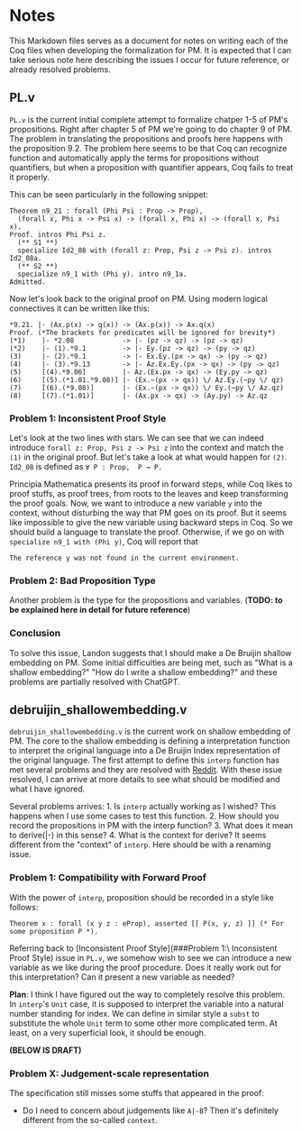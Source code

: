 # Notes

This Markdown files serves as a document for notes on writing each of the Coq files when developing the formalization for PM. It is expected that I can take serious note here describing the issues I occur for future reference, or already resolved problems.

## PL.v

`PL.v` is the current initial complete attempt to formalize chatper 1-5 of PM's propositions. Right after chapter 5 of PM we're going to do chapter 9 of PM. The problem in translating the propositions and proofs here happens with the proposition 9.2. The problem here seems to be that Coq can recognize function and automatically apply the terms for propositions without quantifiers, but when a proposition with quantifier appears, Coq fails to treat it properly. 

This can be seen particularly in the following snippet:

``` Coq
Theorem n9_21 : forall (Phi Psi : Prop -> Prop),
  (forall x, Phi x -> Psi x) -> (forall x, Phi x) -> (forall x, Psi x).
Proof. intros Phi Psi z.
  (** S1 **)
  specialize Id2_08 with (forall z: Prop, Psi z -> Psi z). intros Id2_08a.
  (** S2 **)
  specialize n9_1 with (Phi y). intro n9_1a.
Admitted.
```

Now let's look back to the original proof on PM. Using modern logical connectives it can be written like this:

```
*9.21. |- (Ax.p(x) -> q(x)) -> (Ax.p(x)) -> Ax.q(x)
Proof. (*The brackets for predicates will be ignored for brevity*)
(*1)	|- *2.08 			-> |- (pz -> qz) -> (pz -> qz) 
(*2)	|- (1).*9.1			-> |- Ey.(pz -> qz) -> (py -> qz)
(3)		|- (2).*9.1			-> |- Ex.Ey.(px -> qx) -> (py -> qz)
(4)		|- (3).*9.13		-> |- Az.Ex.Ey.(px -> qx) -> (py -> qz)
(5)		[(4).*9.06]			|- Az.(Ex.px -> qx) -> (Ey.py -> qz)
(6)		[(5).(*1.01.*9.08)]	|- (Ex.~(px -> qx)) \/ Az.Ey.(~py \/ qz)
(7) 	[(6).(*9.08)]		|- (Ex.~(px -> qx)) \/ Ey.(~py \/ Az.qz)
(8) 	[(7).(*1.01)]		|- (Ax.px -> qx) -> (Ay.py) -> Az.qz
```

### Problem 1: Inconsistent Proof Style

Let's look at the two lines with stars. We can see that we can indeed introduce `forall z: Prop, Psi z -> Psi z` into the context and match the `(1)` in the original proof. But let's take a look at what would happen for `(2)`. `Id2_08` is defined as `∀ P : Prop,  P → P.`  

Principia Mathematica presents its proof in forward steps, while Coq likes to proof stuffs, as proof trees, from roots to the leaves and keep transforming the proof goals. Now, we want to introduce a new variable `y` into the context, without disturbing the way that PM goes on its proof. But it seems like impossible to give the new variable using backward steps in Coq. So we should build a language to translate the proof. Otherwise, if we go on with `  specialize n9_1 with (Phi y)`, Coq will report that 

```
The reference y was not found in the current environment.
```

### Problem 2: Bad Proposition Type

Another problem is the type for the propositions and variables. (**TODO: to be explained here in detail for future reference**)

### Conclusion

To solve this issue, Landon suggests that I should make a De Bruijin shallow embedding on PM. Some initial difficulties are being met, such as "What is a shallow embedding?" "How do I write a shallow embedding?" and these problems are partially resolved with ChatGPT.

## debruijin_shallowembedding.v

`debruijin_shallowembedding.v` is the current work on shallow embedding of PM. The core to the shallow embedding is defining a interpretation function to interpret the original language into a De Bruijin Index representation of the original language. The first attempt to define this `interp` function has met several problems and they are resolved with [Reddit](https://www.reddit.com/r/Coq/comments/11mlu81/cannot_determine_decreasing_argument_for_fix/). With these issue resolved, I can arrive at more details to see what should be modified and what I have ignored. 

Several problems arrives: 1. Is `interp` actually working as I wished? This happens when I use some cases to test this function. 2. How should you record the propositions in PM with the interp function? 3. What does it mean to derive(|-) in this sense? 4. What is the context for derive? It seems different from the "context" of `interp`. Here should be with a renaming issue.

### Problem 1: Compatibility with Forward Proof

With the power of `interp`, proposition should be recorded in a style like follows:

```Coq
Theorem x : forall (x y z : eProp), asserted [[ P(x, y, z) ]] (* For some proposition P *).
```

Referring back to [Inconsistent Proof Style](###Problem 1:\ Inconsistent Proof Style) issue in `PL.v`, we somehow wish to see we can introduce a new variable as we like during the proof procedure. Does it really work out for this interpretation? Can it present a new variable as needed?

**Plan**: I think I have figured out the way to completely resolve this problem. In `interp`'s `Unit` case, it is supposed to interpret the variable into a natural number standing for index. We can define in similar style a `subst` to substitute the whole `Unit` term to some other more complicated term. At least, on a very superficial look, it should be enough.

**(BELOW IS DRAFT)**

### Problem X: Judgement-scale representation

The specification still misses some stuffs that appeared in the proof:

- Do I need to concern about judgements like `A|-B`? Then it's definitely different from the so-called `context`.